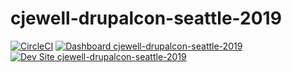 # cjewell-drupalcon-seattle-2019

[![CircleCI](https://circleci.com/gh/pantheon-training-org/cjewell-drupalcon-seattle-2019.svg?style=shield)](https://circleci.com/gh/pantheon-training-org/cjewell-drupalcon-seattle-2019)
[![Dashboard cjewell-drupalcon-seattle-2019](https://img.shields.io/badge/dashboard-cjewell_drupalcon_seattle_2019-yellow.svg)](https://dashboard.pantheon.io/sites/4eee0bbe-e57e-4431-bd40-a4e5faf4c90a#dev/code)
[![Dev Site cjewell-drupalcon-seattle-2019](https://img.shields.io/badge/site-cjewell_drupalcon_seattle_2019-blue.svg)](http://dev-cjewell-drupalcon-seattle-2019.pantheonsite.io/)